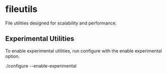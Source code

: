 # fileutils
File utilities designed for scalability and performance.

## Experimental Utilities
To enable experimental utilities, run configure with the enable experimental option.

  ./configure --enable-experimental
